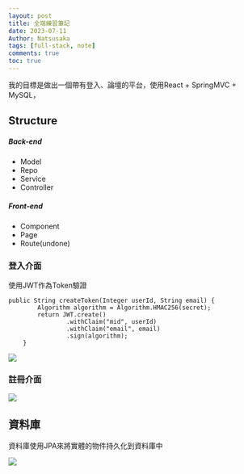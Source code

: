 ```yaml
---
layout: post
title: 全端練習筆記
date: 2023-07-11
Author: Natsusaka
tags: [full-stack, note]
comments: true
toc: true
--- 
```


我的目標是做出一個帶有登入、論壇的平台，使用React + SpringMVC + MySQL，

## Structure
##### Back-end
+ Model
+ Repo
+ Service
+ Controller
##### Front-end
+ Component
+ Page
+ Route(undone)

### 登入介面

使用JWT作為Token驗證

```
public String createToken(Integer userId, String email) {
        Algorithm algorithm = Algorithm.HMAC256(secret);
        return JWT.create()
                .withClaim("mid", userId)
                .withClaim("email", email)
                .sign(algorithm);
    }
```
![](https://img.onl/tNxBH5)

### 註冊介面
![](https://img.onl/G4byTp)

## 資料庫
資料庫使用JPA來將實體的物件持久化到資料庫中

![](https://img.onl/b0V5DR)






